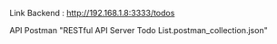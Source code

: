Link Backend : http://192.168.1.8:3333/todos 

API Postman "RESTful API Server Todo List.postman_collection.json" 
